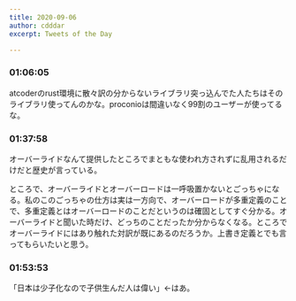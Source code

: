 ```yaml
---
title: 2020-09-06
author: cdddar
excerpt: Tweets of the Day

---
```


### 01:06:05

atcoderのrust環境に散々訳の分からないライブラリ突っ込んでた人たちはそのライブラリ使ってんのかな。proconioは間違いなく99割のユーザーが使ってるな。

### 01:37:58

オーバーライドなんて提供したところでまともな使われ方されずに乱用されるだけだと歴史が言っている。

ところで、オーバーライドとオーバーロードは一呼吸置かないとごっちゃになる。私のこのごっちゃの仕方は実は一方向で、オーバーロードが多重定義のことで、多重定義とはオーバーロードのことだというのは確固としてすぐ分かる。オーバーライドと聞いた時だけ、どっちのことだったか分からなくなる。ところでオーバーライドにはあり触れた対訳が既にあるのだろうか。上書き定義とでも言ってもらいたいと思う。

### 01:53:53

「日本は少子化なので子供生んだ人は偉い」←はあ。
